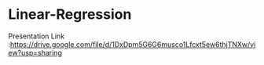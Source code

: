 # Linear-Regression

Presentation Link :https://drive.google.com/file/d/1DxDpm5G6G6musco1Lfcxt5ew6thjTNXw/view?usp=sharing
